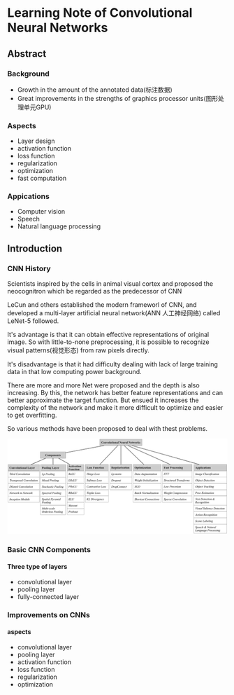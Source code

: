 # Learning Note of Convolutional Neural Networks

## Abstract

### Background

* Growth in the amount of the annotated data(标注数据)
* Great improvements in the strengths of graphics processor units(图形处理单元GPU)

### Aspects

* Layer design
* activation function
* loss function
* regularization
* optimization
* fast computation

### Appications

* Computer vision
* Speech
* Natural language processing

## Introduction

### CNN History

Scientists inspired by the cells in animal visual cortex and proposed the neocognitron which be regarded as the predecessor of CNN

LeCun and others established the modern frameworl of CNN, and developed a multi-layer artificial neural network(ANN 人工神经网络) called LeNet-5 followed.

It's advantage is that it can obtain effective representations of original image. So with little-to-none preprocessing, it is possible to recognize visual patterns(视觉形态) from raw pixels directly.

It's disadvantage is that it had difficulty dealing with lack of large training data in that low computing power background.

There are more and more Net were proposed and the depth is also increasing. By this, the network has better feature representations and can better approximate the target function. But ensued it increases the complexity of the network and make it more difficult to optimize and easier to get overfitting.

So various methods have been proposed to deal with thest problems.

![0](./Hierarchically-structured.png '描述')

### Basic CNN Components

#### Three type of layers

* convolutional layer
* pooling layer
* fully-connected layer

### Improvements on CNNs

#### aspects

* convolutional layer
* pooling layer
* activation function
* loss function
* regularization
* optimization

